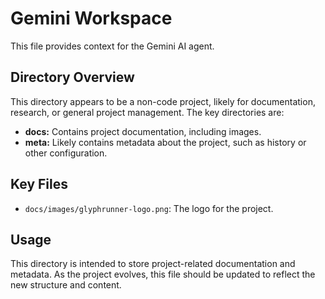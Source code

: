 # Gemini Workspace

This file provides context for the Gemini AI agent.

## Directory Overview

This directory appears to be a non-code project, likely for documentation, research, or general project management. The key directories are:

*   **docs:** Contains project documentation, including images.
*   **meta:** Likely contains metadata about the project, such as history or other configuration.

## Key Files

*   `docs/images/glyphrunner-logo.png`: The logo for the project.

## Usage

This directory is intended to store project-related documentation and metadata. As the project evolves, this file should be updated to reflect the new structure and content.

